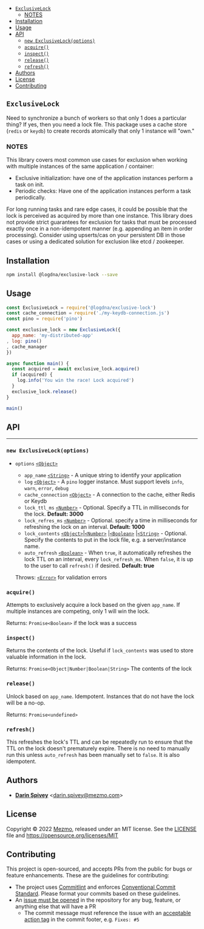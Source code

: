 <!-- TOC -->

- [`ExclusiveLock`](#exclusivelock)
  - [NOTES](#notes)
- [Installation](#installation)
- [Usage](#usage)
- [API](#api)
  - [`new ExclusiveLock(options)`](#new-exclusivelockoptions)
  - [`acquire()`](#acquire)
  - [`inspect()`](#inspect)
  - [`release()`](#release)
  - [`refresh()`](#refresh)
- [Authors](#authors)
- [License](#license)
- [Contributing](#contributing)

<!-- /TOC -->
## `ExclusiveLock`

Need to synchronize a bunch of workers so that only 1 does a particular thing?  If yes,
then you need a lock file.  This package uses a cache store (`redis` or `keydb`)
to create records atomically that only 1 instance will "own."

### NOTES

This library covers most common use cases for exclusion when working with multiple instances of the same application / container:

* Exclusive initialization: have one of the application instances perform a task on init.
* Periodic checks: Have one of the application instances perform a task periodically.

For long running tasks and rare edge cases, it could be possible that the lock is perceived as acquired by more than one instance. This library does not provide strict guarantees for exclusion for tasks that must be processed exactly once in a non-idempotent manner (e.g. appending an item in order processing). Consider using upserts/cas on your persistent DB in those cases or using a dedicated solution for exclusion like etcd / zookeeper.

## Installation

```bash
npm install @logdna/exclusive-lock --save
```

## Usage

```js
const ExclusiveLock = require('@logdna/exclusive-lock')
const cache_connection = require('./my-keydb-connection.js')
const pino = require('pino')

const exclusive_lock = new ExclusiveLock({
  app_name: 'my-distributed-app'
, log: pino()
, cache_manager
})

async function main() {
  const acquired = await exclusive_lock.acquire()
  if (acquired) {
    log.info('You win the race! Lock acquired')
  }
  exclusive_lock.release()
}

main()
```

## API

-------

### `new ExclusiveLock(options)`
* `options` [`<Object>`][]
  * `app_name` [`<String>`][] - A unique string to identify your application
  * `log` [`<Object>`][] - A `pino` logger instance. Must support levels `info`, `warn`, `error`, `debug`
  * `cache_connection` [`<Object>`][] - A connection to the cache, either Redis or Keydb
  * `lock_ttl_ms` [`<Number>`][] - Optional. Specify a TTL in milliseconds for the   lock.  **Default: 3000**
  * `lock_refres_ms` [`<Number>`][] - Optional. specify a time in milliseconds for refreshing the lock on an interval. **Default: 1000**
  * `lock_contents` [`<Object>`][]|[`<Number>`][] |[`<Boolean>`][] |[`<String>`][] -
    Optional. Specify the contents to put in the lock file, e.g. a server/instance name.
  * `auto_refresh` [`<Boolean>`][] - When `true`, it automatically refreshes the lock TTL on an interval, every `lock_refresh_ms`.
    When `false`, it is up to the user to call `refresh()` if desired. **Default: true**

  Throws: [`<Error>`][] for validation errors

### `acquire()`

Attempts to exclusively acquire a lock based on the given `app_name`. If multiple
instances are competing, only 1 will win the lock.

Returns: `Promise<Boolean>` if the lock was a success

### `inspect()`

Returns the contents of the lock. Useful if `lock_contents` was used to store
valuable information in the lock.

Returns: `Promise<Object|Number|Boolean|String>` The contents of the lock

### `release()`

Unlock based on `app_name`.  Idempotent.  Instances that do not have the lock will
be a no-op.

Returns: `Promise<undefined>`

### `refresh()`

This refreshes the lock's TTL and can be repeatedly run to ensure that the TTL on the lock doesn't prematurely expire. There is no need to manually run this unless `auto_refresh` has been manually set to `false`. It is also idempotent.
## Authors

* [**Darin Spivey**](mailto:darin.spivey@mezmo.com) &lt;darin.spivey@mezmo.com&gt;

## License

Copyright © 2022 [Mezmo](https://mezmo.com), released under an MIT license. See the [LICENSE](./LICENSE) file and https://opensource.org/licenses/MIT

## Contributing

This project is open-sourced, and accepts PRs from the public for bugs or feature
enhancements. These are the guidelines for contributing:

* The project uses [Commitlint][] and enforces [Conventional Commit Standard][]. Please format your commits based on these guidelines.
* An [issue must be opened](https://github.com/logdna/exclusive-lock-node/issues) in the repository for any bug, feature, or anything else that will have a PR
  * The commit message must reference the issue with an [acceptable action tag](https://github.com/logdna/commitlint-config-mezmo/blob/41aef3b69f292e39fb41a5ef24bcd7043e0fceb3/index.js#L12-L20) in the commit footer, e.g. `Fixes: #5`


[`<Boolean>`]: https://mdn.io/boolean
[`<Number>`]: https://mdn.io/number
[`<Object>`]: https://mdn.io/object
[`<String>`]: https://mdn.io/string
[`<Array>`]: https://mdn.io/array
[`<Promise>`]: https://mdn.io/promise
[`<Error>`]: https://developer.mozilla.org/en-US/docs/Web/JavaScript/Reference/Global_Objects/Error
[Commitlint]: https://commitlint.js.org
[Conventional Commit Standard]: https://www.conventionalcommits.org/en/v1.0.0/
